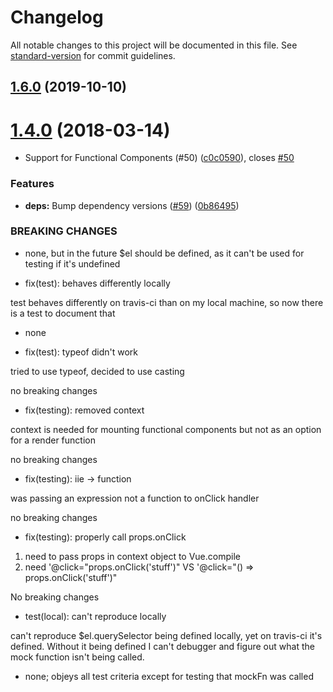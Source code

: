 # Changelog

All notable changes to this project will be documented in this file. See [standard-version](https://github.com/conventional-changelog/standard-version) for commit guidelines.

## [1.6.0](https://github.com/vire/jest-vue-preprocessor/compare/v1.5.0...v1.6.0) (2019-10-10)

<a name="1.4.0"></a>
# [1.4.0](https://github.com/vire/jest-vue-preprocessor/compare/v1.3.1...v1.4.0) (2018-03-14)


* Support for Functional Components (#50) ([c0c0590](https://github.com/vire/jest-vue-preprocessor/commit/c0c0590)), closes [#50](https://github.com/vire/jest-vue-preprocessor/issues/50)


### Features

* **deps:** Bump dependency versions ([#59](https://github.com/vire/jest-vue-preprocessor/issues/59)) ([0b86495](https://github.com/vire/jest-vue-preprocessor/commit/0b86495))


### BREAKING CHANGES

* none, but in the future $el should be
defined, as it can't be used for testing if it's
undefined

* fix(test): behaves differently locally

test behaves differently on travis-ci than
on my local machine, so now there is a test
to document that
* none

* fix(test): typeof didn't work

tried to use typeof, decided to use
casting

no breaking changes

* fix(testing): removed context

context is needed for mounting functional components
but not as an option for a render function

no breaking changes

* fix(testing): iie -> function

was passing an expression not a function
to onClick handler

no breaking changes

* fix(testing): properly call props.onClick

1. need to pass props in context object to Vue.compile
2. need '@click="props.onClick('stuff')" VS
	'@click="() => props.onClick('stuff')"

No breaking changes

* test(local): can't reproduce locally

can't reproduce $el.querySelector being defined
locally, yet on travis-ci it's defined.
Without it being defined I can't debugger and
figure out what the mock function isn't being called.
* none; objeys all test criteria
except for testing that mockFn was called
